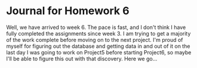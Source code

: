 # Journal for Homework 6

Well, we have arrived to week 6. The pace is fast, and I don't think I have fully completed the assignments since week 3. I am trying to get a majority of the work complete before moving on to the next project. I'm proud of myself for figuring out the database and getting data in and out of it on the last day I was going to work on Project5 before starting Project6, so maybe I'll be able to figure this out with that discovery. Here we go...